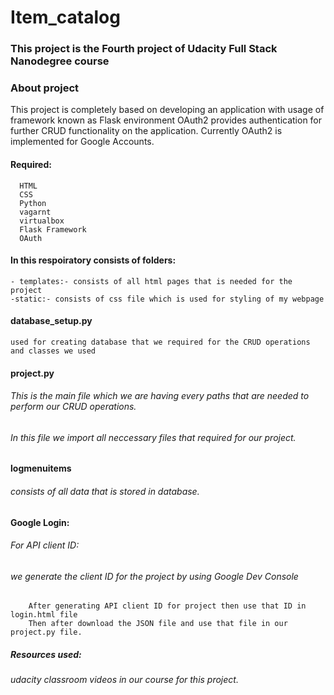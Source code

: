 # Item_catalog
### This project is the Fourth project of Udacity Full Stack Nanodegree course

### About project
  This project is completely based on developing an application with usage of framework known as Flask environment
  OAuth2 provides authentication for further CRUD functionality on the application. 
  Currently OAuth2 is implemented for Google Accounts.
#### Required:
      HTML
      CSS
      Python
      vagarnt
      virtualbox
      Flask Framework
      OAuth
#### In this respoiratory consists of folders:
    - templates:- consists of all html pages that is needed for the project
    -static:- consists of css file which is used for styling of my webpage
    
#### database_setup.py
    used for creating database that we required for the CRUD operations and classes we used
#### project.py
###### This is the main file which we are having every paths that are needed to perform our CRUD operations.
###### In this file we import all neccessary files that required for our project.

#### logmenuitems
###### consists of all data that is stored in database.

#### Google Login:
###### For API client ID:
###### we generate the client ID for the project by using Google Dev Console
        After generating API client ID for project then use that ID in login.html file
        Then after download the JSON file and use that file in our project.py file.
##### Resources used:
###### udacity classroom videos in our course for this project.
